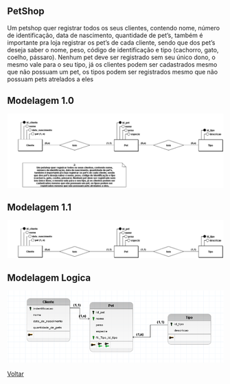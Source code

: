 ## PetShop

Um petshop quer registrar todos os seus clientes, contendo nome,
número de identificação, data de nascimento, quantidade de pet’s,
também é importante pra loja registrar os pet’s de cada cliente, sendo
que dos pet’s deseja saber o nome, peso, código de identificação e tipo
(cachorro, gato, coelho, pássaro). Nenhum pet deve ser registrado sem
seu único dono, o mesmo vale para o seu tipo, já os clientes podem ser
cadastrados mesmo que não possuam um pet, os tipos podem ser
registrados mesmo que não possuam pets atrelados a eles

## Modelagem 1.0

![petshop](./atividade02.png)

## Modelagem 1.1
![petshop](./petshop1.1.png)

## Modelagem Logica

![petshop](./PetshopL.png)

[Voltar](/BancoDeDados/README.md)
